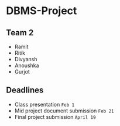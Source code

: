 # DBMS-Project
## Team 2
- Ramit 
- Ritik
- Divyansh
- Anoushka
- Gurjot

## Deadlines
- Class presentation ``` Feb 1 ```
- Mid project document submission ``` Feb 21 ```
- Final project submission ``` April 19 ```
